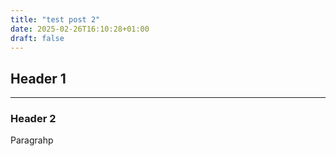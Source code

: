 ```yaml
---
title: "test post 2"
date: 2025-02-26T16:10:28+01:00
draft: false
---
```


## Header 1
<hr>

### Header 2

Paragrahp